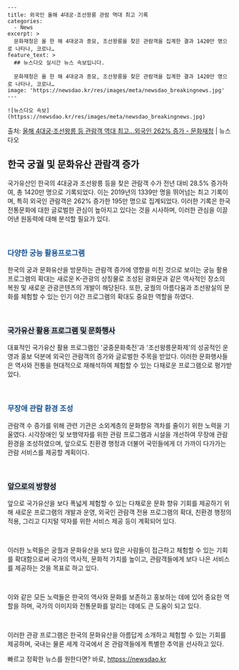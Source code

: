     ---
    title: 외국인 올해 4대궁·조선왕릉 관람 역대 최고 기록
    categories:
      - News
    excerpt: >
      문화재청은 올 한 해 4대궁과 종묘, 조선왕릉을 찾은 관람객을 집계한 결과 1420만 명으로 나타나, 코로나…
    feature_text: >
      ## 뉴스다오 실시간 뉴스 속보입니다.
    
      문화재청은 올 한 해 4대궁과 종묘, 조선왕릉을 찾은 관람객을 집계한 결과 1420만 명으로 나타나, 코로나…
    image: 'https://newsdao.kr/res/images/meta/newsdao_breakingnews.jpg'
    ---
    
    ![뉴스다오 속보](httpss://newsdao.kr/res/images/meta/newsdao_breakingnews.jpg)

<p>출처: <a href="httpss://newsdao.kr/2911" rel="dofollow">올해 4대궁·조선왕릉 등 관람객 역대 최고…외국인 262% 증가 - 문화재청</a> | 뉴스다오</p>

<h2 data-ke-size="size26">한국 궁궐 및 문화유산 관람객 증가</h2>
국가유산인 한국의 4대궁과 조선왕릉 등을 찾은 관람객 수가 전년 대비 28.5% 증가하여, 총 1420만 명으로 기록되었다. 이는 2019년의 1339만 명을 뛰어넘는 최고 기록이며, 특히 외국인 관람객은 262% 증가한 195만 명으로 집계되었다. 이러한 기록은 한국 전통문화에 대한 글로벌한 관심이 높아지고 있다는 것을 시사하며, 이러한 관심을 이끌어낸 원동력에 대해 분석할 필요가 있다.

<p data-ke-size="size16">&nbsp;</p>

<h3><span style="color: #1a5490;">다양한 궁능 활용프로그램</span></h3>
한국의 궁과 문화유산을 방문하는 관람객 증가에 영향을 미친 것으로 보이는 궁능 활용프로그램의 확대는 새로운 K-관광의 상징물로 조성된 광화문과 같은 역사적인 장소의 복원 및 새로운 관광콘텐츠의 개발이 해당된다. 또한, 궁궐의 아름다움과 조선왕실의 문화를 체험할 수 있는 인기 야간 프로그램의 확대도 중요한 역할을 하였다.

<p data-ke-size="size16">&nbsp;</p>

<h3><b><span style="background-color: #21538527;">국가유산 활용 프로그램 및 문화행사</span></b></h3>
대표적인 국가유산 활용 프로그램인 '궁중문화축전'과 '조선왕릉문화제'의 성공적인 운영과 홍보 덕분에 외국인 관람객의 증가와 글로벌한 주목을 받았다. 이러한 문화행사들은 역사와 전통을 현대적으로 재해석하여 체험할 수 있는 다채로운 프로그램으로 평가받았다.

<p data-ke-size="size16">&nbsp;</p>

<h3><span style="color: #1a5490;">무장애 관람 환경 조성</span></h3>
관람객 수 증가를 위해 관련 기관은 소외계층의 문화향유 격차를 줄이기 위한 노력을 기울였다. 시각장애인 및 보행약자를 위한 관람 프로그램과 시설을 개선하여 무장애 관람 환경을 조성하였으며, 앞으로도 친환경 행정과 더불어 국민들에게 더 가까이 다가가는 관람 서비스를 제공할 계획이다.

<p data-ke-size="size16">&nbsp;</p>

<h3><b><span style="background-color: #21538527;">앞으로의 방향성</span></b></h3>
앞으로 국가유산을 보다 폭넓게 체험할 수 있는 다채로운 문화 향유 기회를 제공하기 위해 새로운 프로그램의 개발과 운영, 외국인 관람객 전용 프로그램의 확대, 친환경 행정의 적용, 그리고 디지털 약자를 위한 서비스 제공 등이 계획되어 있다.

<p data-ke-size="size16">&nbsp;</p>

이러한 노력들은 궁궐과 문화유산을 보다 많은 사람들이 접근하고 체험할 수 있는 기회를 확대함으로써 국가의 역사적, 문화적 가치를 높이고, 관람객들에게 보다 나은 서비스를 제공하는 것을 목표로 하고 있다.

<p data-ke-size="size16">&nbsp;</p>

이와 같은 모든 노력들은 한국의 역사와 문화를 보존하고 홍보하는 데에 있어 중요한 역할을 하며, 국가의 이미지와 전통문화를 알리는 데에도 큰 도움이 되고 있다.

<p data-ke-size="size16">&nbsp;</p>

이러한 관광 프로그램은 한국의 문화유산을 아름답게 소개하고 체험할 수 있는 기회를 제공하며, 국내는 물론 세계 각국에서 온 관람객들에게 특별한 추억을 선사하고 있다. 

빠르고 정확한 뉴스를 원한다면? 바로, <a href="httpss://newsdao.kr" rel="dofollow">httpss://newsdao.kr</a>


    